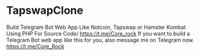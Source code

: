 # TapswapClone
Build Telegram Bot Web App Like Notcoin, Tapswap or Hamster Kombat Using PHP
For Source Code/ https://t.me/Core_rock
If you want to build a Telegram Bot web app like this for you, also message me on Telegram now. https://t.me/Core_Rock
